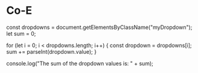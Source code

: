 # Co-E

const dropdowns = document.getElementsByClassName("myDropdown");
let sum = 0;

for (let i = 0; i < dropdowns.length; i++) {
  const dropdown = dropdowns[i];
  sum += parseInt(dropdown.value);
}

console.log("The sum of the dropdown values is: " + sum);
